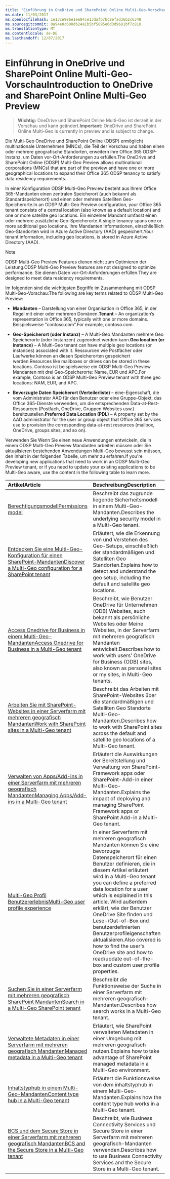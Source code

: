 ```yaml
---
title: "Einführung in OneDrive und SharePoint Online Multi-Geo-Vorschau"
ms.date: 11/03/2017
ms.openlocfilehash: 1e13ce986e1ee84ce13dafb7bc8efad36b2c6348
ms.sourcegitcommit: 0a94e0c600db24a1b5bf5895e6d3d9681bf7c810
ms.translationtype: MT
ms.contentlocale: de-DE
ms.lasthandoff: 12/07/2017
---
```

# <a name="introduction-to-onedrive-and-sharepoint-online-multi-geo-preview"></a><span data-ttu-id="c44cf-102">Einführung in OneDrive und SharePoint Online Multi-Geo-Vorschau</span><span class="sxs-lookup"><span data-stu-id="c44cf-102">Introduction to OneDrive and SharePoint Online Multi-Geo Preview</span></span>

> <span data-ttu-id="c44cf-103">**Wichtig:** OneDrive und SharePoint Online Multi-Geo ist derzeit in der Vorschau und kann geändert.</span><span class="sxs-lookup"><span data-stu-id="c44cf-103">**Important:** OneDrive and SharePoint Online Multi-Geo is currently in preview and is subject to change.</span></span>

<span data-ttu-id="c44cf-104">Die Multi-Geo OneDrive und SharePoint Online (ODSP) ermöglicht multinationale Unternehmen (MNCs), die Teil der Vorschau und haben einen oder mehrere geografische Standorten, erweitern ihre Office 365 ODSP-Instanz, um Daten vor-Ort-Anforderungen zu erfüllen.</span><span class="sxs-lookup"><span data-stu-id="c44cf-104">The OneDrive and SharePoint Online (ODSP) Multi-Geo Preview allows multinational corporations (MNCs) that are part of the preview and have one or more geographical locations to expand their Office 365 ODSP tenancy to satisfy data residency requirements.</span></span>

<span data-ttu-id="c44cf-105">In einer Konfiguration ODSP Multi-Geo Preview besteht aus Ihrem Office 365-Mandanten einen zentralen Speicherort (auch bekannt als Standardspeicherort) und einen oder mehrere Satelliten Geo-Speicherorte.</span><span class="sxs-lookup"><span data-stu-id="c44cf-105">In an ODSP Multi-Geo Preview configuration, your Office 365 tenant consists of a central location (also known as a default location) and one or more satellite geo locations.</span></span> <span data-ttu-id="c44cf-106">Ein einzelner Mandant umfasst einen oder mehrere zusätzliche Geo-Speicherorte.</span><span class="sxs-lookup"><span data-stu-id="c44cf-106">A single tenancy spans one or more additional geo locations.</span></span> <span data-ttu-id="c44cf-107">Ihre Mandanten Informationen, einschließlich Geo-Standorten wird in Azure Active Directory (AAD) gespeichert.</span><span class="sxs-lookup"><span data-stu-id="c44cf-107">Your tenant information, including geo locations, is stored in Azure Active Directory (AAD).</span></span>

> [!NOTE] 
> <span data-ttu-id="c44cf-108">ODSP Multi-Geo Preview Features dienen nicht zum Optimieren der Leistung.</span><span class="sxs-lookup"><span data-stu-id="c44cf-108">ODSP Multi-Geo Preview features are not designed to optimize performance.</span></span> <span data-ttu-id="c44cf-109">Sie dienen Daten vor-Ort-Anforderungen erfüllen.</span><span class="sxs-lookup"><span data-stu-id="c44cf-109">They are designed to meet data residency requirements.</span></span>

<span data-ttu-id="c44cf-110">Im folgenden sind die wichtigsten Begriffe im Zusammenhang mit ODSP Multi-Geo-Vorschau:</span><span class="sxs-lookup"><span data-stu-id="c44cf-110">The following are key terms related to ODSP Multi-Geo Preview:</span></span>

- <span data-ttu-id="c44cf-111">**Mandanten** – Darstellung von einer Organisation in Office 365, in der Regel mit einer oder mehreren Domänen.</span><span class="sxs-lookup"><span data-stu-id="c44cf-111">**Tenant** – An organization’s representation in Office 365, typically with one or more domains.</span></span> <span data-ttu-id="c44cf-112">Beispielsweise "contoso.com".</span><span class="sxs-lookup"><span data-stu-id="c44cf-112">For example, contoso.com.</span></span>

- <span data-ttu-id="c44cf-113">**Geo-Speicherort (oder Instanz)** – A Multi-Geo Mandanten mehrere Geo Speicherorte (oder Instanzen) zugeordnet werden kann.</span><span class="sxs-lookup"><span data-stu-id="c44cf-113">**Geo location (or instance)** – A Multi-Geo tenant can have multiple geo locations (or instances) associated with it.</span></span> <span data-ttu-id="c44cf-114">Ressourcen wie Postfächer oder Laufwerke können an diesen Speicherorten gespeichert werden.</span><span class="sxs-lookup"><span data-stu-id="c44cf-114">Resources like mailboxes or drives can be stored in these locations.</span></span> <span data-ttu-id="c44cf-115">Contoso ist beispielsweise ein ODSP Multi-Geo Preview Mandanten mit drei Geo-Speicherorte: Name, EUR und APC.</span><span class="sxs-lookup"><span data-stu-id="c44cf-115">For example, Contoso is an ODSP Multi-Geo Preview tenant with three geo locations: NAM, EUR, and APC.</span></span>

- <span data-ttu-id="c44cf-116">**Bevorzugte Daten Speicherort (Verteilerliste)** – eine-Eigenschaft, die vom Administrator AAD für den Benutzer oder eine Gruppe-Objekt, das Office 365-Dienste verwenden, um die entsprechenden Data-at-Rest-Ressourcen (Postfach, OneDrive, Gruppen Websites usw.) bereitzustellen.</span><span class="sxs-lookup"><span data-stu-id="c44cf-116">**Preferred Data Location (PDL)** – A property set by the AAD administrator for the user or group object that Office 365 services use to provision the corresponding data-at-rest resources (mailbox, OneDrive, groups sites, and so on).</span></span>

<span data-ttu-id="c44cf-117">Verwenden Sie Wenn Sie einen neue Anwendungen entwickeln, die in einem ODSP Multi-Geo Preview Mandanten arbeiten müssen oder Sie aktualisieren bestehenden Anwendungen Multi-Geo bewusst sein müssen, den Inhalt in der folgenden Tabelle, um mehr zu erfahren.</span><span class="sxs-lookup"><span data-stu-id="c44cf-117">If you're developing new applications that need to work in an ODSP Multi-Geo Preview tenant, or if you need to update your existing applications to be Multi-Geo aware, use the content in the following table to learn more.</span></span> 

|<span data-ttu-id="c44cf-118">**Artikel**</span><span class="sxs-lookup"><span data-stu-id="c44cf-118">**Article**</span></span>|<span data-ttu-id="c44cf-119">**Beschreibung**</span><span class="sxs-lookup"><span data-stu-id="c44cf-119">**Description**</span></span>|
|:-----|:-----|
|[<span data-ttu-id="c44cf-120">Berechtigungsmodell</span><span class="sxs-lookup"><span data-stu-id="c44cf-120">Permissions model</span></span>](multigeo-permissions.md)|<span data-ttu-id="c44cf-121">Beschreibt das zugrunde liegende Sicherheitsmodell in einem Multi-Geo-Mandanten.</span><span class="sxs-lookup"><span data-stu-id="c44cf-121">Describes the underlying security model in a Multi-Geo tenant.</span></span>|
|[<span data-ttu-id="c44cf-122">Entdecken Sie eine Multi-Geo-Konfiguration für einen SharePoint-Mandanten</span><span class="sxs-lookup"><span data-stu-id="c44cf-122">Discover a Multi-Geo configuration for a SharePoint tenant</span></span>](multigeo-discovery.md)|<span data-ttu-id="c44cf-123">Erläutert, wie die Erkennung von und Verstehen des Geo-Setups, einschließlich der standardmäßigen und Satelliten Geo Standorten.</span><span class="sxs-lookup"><span data-stu-id="c44cf-123">Explains how to detect and understand the geo setup, including the default and satellite geo locations.</span></span>|
|[<span data-ttu-id="c44cf-124">Access Onedrive for Business in einem Multi-Geo-Mandanten</span><span class="sxs-lookup"><span data-stu-id="c44cf-124">Access Onedrive for Business in a Multi-Geo tenant</span></span>](multigeo-onedrive.md)|<span data-ttu-id="c44cf-125">Beschreibt, wie Benutzer OneDrive für Unternehmen (ODB) Websites, auch bekannt als persönliche Websites oder Meine Websites, in der Serverfarm mit mehreren geografisch Mandanten entwickelt.</span><span class="sxs-lookup"><span data-stu-id="c44cf-125">Describes how to work with users' OneDrive for Business (ODB) sites, also known as personal sites or my sites, in Multi-Geo tenants.</span></span>|
|[<span data-ttu-id="c44cf-126">Arbeiten Sie mit SharePoint-Websites in einer Serverfarm mit mehreren geografisch Mandanten</span><span class="sxs-lookup"><span data-stu-id="c44cf-126">Work with SharePoint sites in a Multi-Geo tenant</span></span>](multigeo-sites.md)|<span data-ttu-id="c44cf-127">Beschreibt das Arbeiten mit SharePoint-Websites über die standardmäßigen und Satelliten Geo Standorte Multi-Geo-Mandanten.</span><span class="sxs-lookup"><span data-stu-id="c44cf-127">Describes how to work with SharePoint sites across the default and satellite geo locations of a Multi-Geo tenant.</span></span>|
|[<span data-ttu-id="c44cf-128">Verwalten von Apps/Add-ins in einer Serverfarm mit mehreren geografisch Mandanten</span><span class="sxs-lookup"><span data-stu-id="c44cf-128">Managing Apps/Add-ins in a Multi-Geo tenant</span></span>](multigeo-apps.md)|<span data-ttu-id="c44cf-129">Erläutert die Auswirkungen der Bereitstellung und Verwaltung von SharePoint-Framework apps oder SharePoint-Add-in einer Multi-Geo-Mandanten.</span><span class="sxs-lookup"><span data-stu-id="c44cf-129">Explains the impact of deploying and managing SharePoint Framework apps or SharePoint Add-in a Multi-Geo tenant.</span></span>|
|[<span data-ttu-id="c44cf-130">Multi-Geo Profil Benutzererlebnis</span><span class="sxs-lookup"><span data-stu-id="c44cf-130">Multi-Geo user profile experience</span></span>](multigeo-userprofileexperience.md)|<span data-ttu-id="c44cf-131">In einer Serverfarm mit mehreren geografisch Mandanten können Sie eine bevorzugte Datenspeicherort für einen Benutzer definieren, die in diesem Artikel erläutert wird.</span><span class="sxs-lookup"><span data-stu-id="c44cf-131">In a Multi-Geo tenant you can define a preferred data location for a user which is explained in this article.</span></span> <span data-ttu-id="c44cf-132">Wird außerdem erklärt, wie der Benutzer OneDrive Site finden und Lese-/Out-of-Box und benutzerdefinierten Benutzerprofileigenschaften aktualisieren.</span><span class="sxs-lookup"><span data-stu-id="c44cf-132">Also covered is how to find the user's OneDrive site and how to read/update out-of-the-box and custom user profile properties.</span></span>|
|[<span data-ttu-id="c44cf-133">Suchen Sie in einer Serverfarm mit mehreren geografisch SharePoint Mandanten</span><span class="sxs-lookup"><span data-stu-id="c44cf-133">Search in a Multi-Geo SharePoint tenant</span></span>](multigeo-search.md)|<span data-ttu-id="c44cf-134">Beschreibt die Funktionsweise der Suche in einer Serverfarm mit mehreren geografisch-Mandanten.</span><span class="sxs-lookup"><span data-stu-id="c44cf-134">Describes how search works in a Multi-Geo tenant.</span></span>|
|[<span data-ttu-id="c44cf-135">Verwaltete Metadaten in einer Serverfarm mit mehreren geografisch Mandanten</span><span class="sxs-lookup"><span data-stu-id="c44cf-135">Managed metadata in a Multi-Geo tenant</span></span>](multigeo-managedmetadata.md)|<span data-ttu-id="c44cf-136">Erläutert, wie SharePoint verwalteten Metadaten in einer Umgebung mit mehreren geografisch nutzen.</span><span class="sxs-lookup"><span data-stu-id="c44cf-136">Explains how to take advantage of SharePoint managed metadata in a Multi-Geo environment.</span></span>|
|[<span data-ttu-id="c44cf-137">Inhaltstyphub in einem Multi-Geo-Mandanten</span><span class="sxs-lookup"><span data-stu-id="c44cf-137">Content type hub in a Multi-Geo tenant</span></span>](multigeo-contenttypehub.md)|<span data-ttu-id="c44cf-138">Erläutert die Funktionsweise von dem inhaltstyphub in einem Multi-Geo-Mandanten.</span><span class="sxs-lookup"><span data-stu-id="c44cf-138">Explains how the content type hub works in a Multi-Geo tenant.</span></span>|
|[<span data-ttu-id="c44cf-139">BCS und dem Secure Store in einer Serverfarm mit mehreren geografisch Mandanten</span><span class="sxs-lookup"><span data-stu-id="c44cf-139">BCS and the Secure Store in a Multi-Geo tenant</span></span>](multigeo-bcsandsecurestore.md)|<span data-ttu-id="c44cf-140">Beschreibt, wie Business Connectivity Services und Secure Store in einer Serverfarm mit mehreren geografisch-Mandanten verwenden.</span><span class="sxs-lookup"><span data-stu-id="c44cf-140">Describes how to use Business Connectivity Services and the Secure Store in a Multi-Geo tenant.</span></span>|




